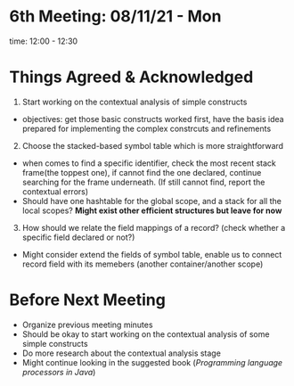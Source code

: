 # 6th Meeting: 08/11/21 - Mon

time: 12:00 - 12:30

# Things Agreed & Acknowledged

1. Start working on the contextual analysis of simple constructs

* objectives: get those basic constructs worked first, have the basis idea prepared for implementing the complex constrcuts and refinements

2. Choose the stacked-based symbol table which is more straightforward

* when comes to find a specific identifier, check the most recent stack frame(the toppest one), if cannot find the one declared, continue searching for the frame underneath. (If still cannot find, report the contextual errors)
* Should have one hashtable for the global scope, and a stack for all the local scopes? **Might exist other efficient structures but leave for now**

3. How should we relate the field mappings of a record? (check whether a specific field declared or not?) 

* Might consider extend the fields of symbol table, enable us to connect record field with its memebers (another container/another scope)

# Before Next Meeting

* Organize previous meeting minutes
* Should be okay to start working on the contextual analysis of some simple constructs
* Do more research about the contextual analysis stage 
* Might continue looking in the suggested book (*Programming language processors in Java*)